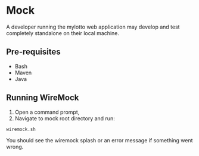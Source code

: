 # Mock
A developer running the mylotto web application may develop and test completely standalone on their local machine.

## Pre-requisites
* Bash
* Maven
* Java

## Running WireMock
1. Open a command prompt,
2. Navigate to mock root directory and run:

```sh
wiremock.sh
```

You should see the wiremock splash or an error message if something went wrong.
